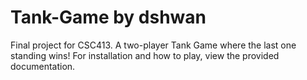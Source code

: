 # Tank-Game by dshwan
Final project for CSC413. A two-player Tank Game where the last one standing wins! For installation and how to play, view the provided documentation.
